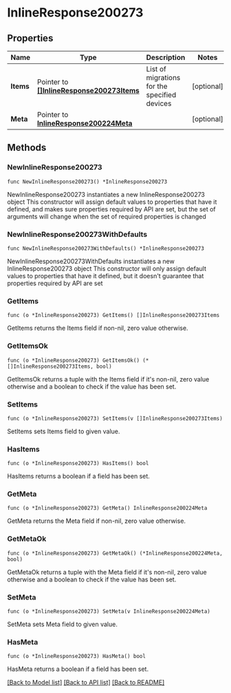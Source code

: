# InlineResponse200273

## Properties

Name | Type | Description | Notes
------------ | ------------- | ------------- | -------------
**Items** | Pointer to [**[]InlineResponse200273Items**](InlineResponse200273Items.md) | List of migrations for the specified devices | [optional] 
**Meta** | Pointer to [**InlineResponse200224Meta**](InlineResponse200224Meta.md) |  | [optional] 

## Methods

### NewInlineResponse200273

`func NewInlineResponse200273() *InlineResponse200273`

NewInlineResponse200273 instantiates a new InlineResponse200273 object
This constructor will assign default values to properties that have it defined,
and makes sure properties required by API are set, but the set of arguments
will change when the set of required properties is changed

### NewInlineResponse200273WithDefaults

`func NewInlineResponse200273WithDefaults() *InlineResponse200273`

NewInlineResponse200273WithDefaults instantiates a new InlineResponse200273 object
This constructor will only assign default values to properties that have it defined,
but it doesn't guarantee that properties required by API are set

### GetItems

`func (o *InlineResponse200273) GetItems() []InlineResponse200273Items`

GetItems returns the Items field if non-nil, zero value otherwise.

### GetItemsOk

`func (o *InlineResponse200273) GetItemsOk() (*[]InlineResponse200273Items, bool)`

GetItemsOk returns a tuple with the Items field if it's non-nil, zero value otherwise
and a boolean to check if the value has been set.

### SetItems

`func (o *InlineResponse200273) SetItems(v []InlineResponse200273Items)`

SetItems sets Items field to given value.

### HasItems

`func (o *InlineResponse200273) HasItems() bool`

HasItems returns a boolean if a field has been set.

### GetMeta

`func (o *InlineResponse200273) GetMeta() InlineResponse200224Meta`

GetMeta returns the Meta field if non-nil, zero value otherwise.

### GetMetaOk

`func (o *InlineResponse200273) GetMetaOk() (*InlineResponse200224Meta, bool)`

GetMetaOk returns a tuple with the Meta field if it's non-nil, zero value otherwise
and a boolean to check if the value has been set.

### SetMeta

`func (o *InlineResponse200273) SetMeta(v InlineResponse200224Meta)`

SetMeta sets Meta field to given value.

### HasMeta

`func (o *InlineResponse200273) HasMeta() bool`

HasMeta returns a boolean if a field has been set.


[[Back to Model list]](../README.md#documentation-for-models) [[Back to API list]](../README.md#documentation-for-api-endpoints) [[Back to README]](../README.md)


